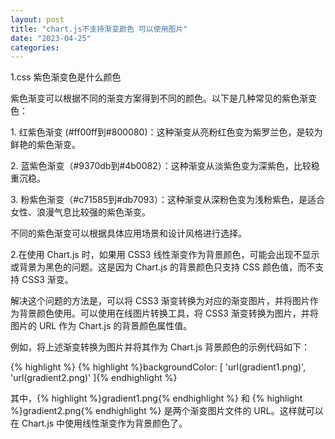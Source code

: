 ```yaml
---
layout: post
title: "chart.js不支持渐变颜色 可以使用图片"
date: "2023-04-25"
categories: 
---
```

<p>1.css 紫色渐变色是什么颜色</p>

<p>紫色渐变可以根据不同的渐变方案得到不同的颜色。以下是几种常见的紫色渐变色：</p>

<p>1. 红紫色渐变 (#ff00ff到#800080)：这种渐变从亮粉红色变为紫罗兰色，是较为鲜艳的紫色渐变。</p>

<p>2. 蓝紫色渐变（#9370db到#4b0082）：这种渐变从淡紫色变为深紫色，比较稳重沉稳。</p>

<p>3. 粉紫色渐变（#c71585到#db7093）：这种渐变从深粉色变为浅粉紫色，是适合女性、浪漫气息比较强的紫色渐变。</p>

<p>不同的紫色渐变可以根据具体应用场景和设计风格进行选择。</p>

<p>2.在使用 Chart.js 时，如果用 CSS3 线性渐变作为背景颜色，可能会出现不显示或背景为黑色的问题。这是因为 Chart.js 的背景颜色只支持 CSS 颜色值，而不支持 CSS3 渐变。</p>

<p>解决这个问题的方法是，可以将 CSS3 渐变转换为对应的渐变图片，并将图片作为背景颜色使用。可以使用在线图片转换工具，将 CSS3 渐变转换为图片，并将图片的 URL 作为 Chart.js 的背景颜色属性值。</p>

<p>例如，将上述渐变转换为图片并将其作为 Chart.js 背景颜色的示例代码如下：</p>

{% highlight %}
{% highlight %}backgroundColor: [
  &#39;url(gradient1.png)&#39;,
  &#39;url(gradient2.png)&#39;
]{% endhighlight %}

<p>其中，{% highlight %}gradient1.png{% endhighlight %} 和 {% highlight %}gradient2.png{% endhighlight %} 是两个渐变图片文件的 URL。这样就可以在 Chart.js 中使用线性渐变作为背景颜色了。</p>

<p>&nbsp;</p>

